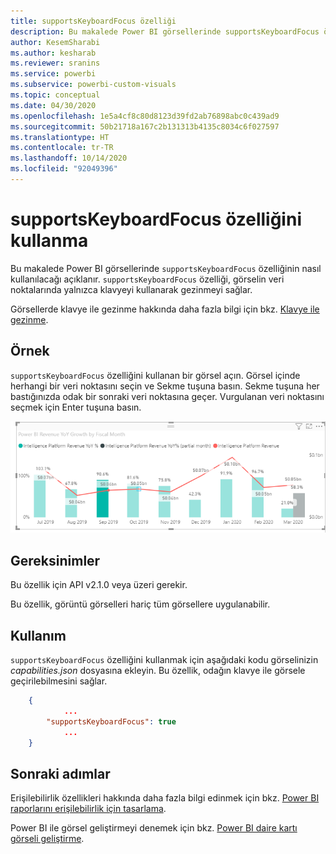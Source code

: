 ```yaml
---
title: supportsKeyboardFocus özelliği
description: Bu makalede Power BI görsellerinde supportsKeyboardFocus özelliğini kullanma adımları ve bu özelliğin gereksinimleri açıklanır.
author: KesemSharabi
ms.author: kesharab
ms.reviewer: sranins
ms.service: powerbi
ms.subservice: powerbi-custom-visuals
ms.topic: conceptual
ms.date: 04/30/2020
ms.openlocfilehash: 1e5a4cf8c80d8123d39fd2ab76898abc0c439ad9
ms.sourcegitcommit: 50b21718a167c2b131313b4135c8034c6f027597
ms.translationtype: HT
ms.contentlocale: tr-TR
ms.lasthandoff: 10/14/2020
ms.locfileid: "92049396"
---
```

# <a name="use-the-supportskeyboardfocus-feature"></a>supportsKeyboardFocus özelliğini kullanma

Bu makalede Power BI görsellerinde `supportsKeyboardFocus` özelliğinin nasıl kullanılacağı açıklanır.
`supportsKeyboardFocus` özelliği, görselin veri noktalarında yalnızca klavyeyi kullanarak gezinmeyi sağlar.

Görsellerde klavye ile gezinme hakkında daha fazla bilgi için bkz. [Klavye ile gezinme](../../create-reports/desktop-accessibility-consuming-tools.md#keyboard-navigation).

## <a name="example"></a>Örnek

`supportsKeyboardFocus` özelliğini kullanan bir görsel açın. Görsel içinde herhangi bir veri noktasını seçin ve Sekme tuşuna basın. Sekme tuşuna her bastığınızda odak bir sonraki veri noktasına geçer. Vurgulanan veri noktasını seçmek için Enter tuşuna basın.

![supportsKeyboardFocus örneği](./media/supportskeyboardfocus-feature/supports-keyboard-focus-example.png)

## <a name="requirements"></a>Gereksinimler

Bu özellik için API v2.1.0 veya üzeri gerekir.

Bu özellik, görüntü görselleri hariç tüm görsellere uygulanabilir.

## <a name="usage"></a>Kullanım

`supportsKeyboardFocus` özelliğini kullanmak için aşağıdaki kodu görselinizin *capabilities.json* dosyasına ekleyin.
Bu özellik, odağın klavye ile görsele geçirilebilmesini sağlar.

```json
    {   
            ...
        "supportsKeyboardFocus": true
            ...
    }

```

## <a name="next-steps"></a>Sonraki adımlar

Erişilebilirlik özellikleri hakkında daha fazla bilgi edinmek için bkz. [Power BI raporlarını erişilebilirlik için tasarlama](../../create-reports/desktop-accessibility-creating-reports.md).

Power BI ile görsel geliştirmeyi denemek için bkz. [Power BI daire kartı görseli geliştirme](develop-circle-card.md).
